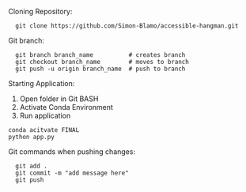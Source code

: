 Cloning Repository:
```
  git clone https://github.com/Simon-Blamo/accessible-hangman.git
```

Git branch:
```
  git branch branch_name          # creates branch
  git checkout branch_name        # moves to branch
  git push -u origin branch_name  # push to branch
```

Starting Application:
1. Open folder in Git BASH
2. Activate Conda Environment
3. Run application
```
conda acitvate FINAL
python app.py
```

Git commands when pushing changes:
```
  git add .
  git commit -m "add message here"
  git push
```
